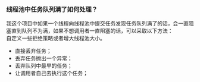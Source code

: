 ### 线程池中任务队列满了如何处理？
我这个项目中如果一个线程向线程池中提交任务发现任务队列满了的话，会一直阻塞直到队列不为满，如果不想调用者一直阻塞的话，可以采取以下方法：  
自定义一些拒绝策略或者增大线程池大小。
- 直接丢弃任务；
- 丢弃任务抛出一个异常；
- 丢弃队列中最早的任务；
- 让调用者自己去执行这个任务；

